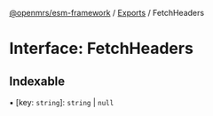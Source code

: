 [@openmrs/esm-framework](../API.md) / [Exports](../modules.md) / FetchHeaders

# Interface: FetchHeaders

## Indexable

▪ [key: `string`]: `string` \| ``null``

